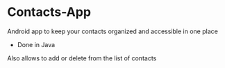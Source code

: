 # Contacts-App

Android app to keep your contacts organized and accessible in one place

- Done in Java



Also allows to add or delete from the list of contacts


